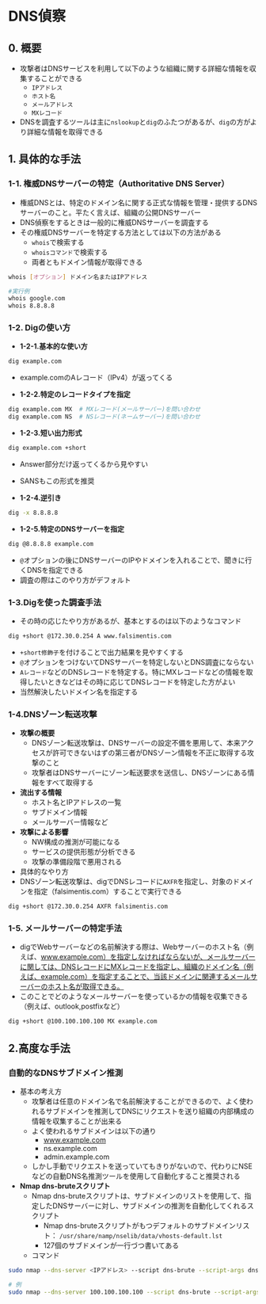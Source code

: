 # DNS偵察
## 0. 概要
- 攻撃者はDNSサービスを利用して以下のような組織に関する詳細な情報を収集することができる
  - `IPアドレス`
  - `ホスト名`
  - `メールアドレス`
  - `MXレコード`
- DNSを調査するツールは主に`nslookup`と`dig`のふたつがあるが、`dig`の方がより詳細な情報を取得できる 
  
## 1. 具体的な手法
### 1-1. 権威DNSサーバーの特定（Authoritative DNS Server）
- 権威DNSとは、特定のドメイン名に関する正式な情報を管理・提供するDNSサーバーのこと。平たく言えば、組織の公開DNSサーバー
- DNS偵察をするときは一般的に権威DNSサーバーを調査する
- その権威DNSサーバーを特定する方法としては以下の方法がある
  - `whois`で検索する
  - `whoisコマンド`で検索する 
  - 両者ともドメイン情報が取得できる
  
```bash
whois [オプション] ドメイン名またはIPアドレス
```
```bash 
#実行例
whois google.com
whois 8.8.8.8
```
  
### 1-2. Digの使い方
- **1-2-1.基本的な使い方**
```bash
dig example.com
```
- example.comのAレコード（IPv4）が返ってくる
  
- **1-2-2.特定のレコードタイプを指定**
```bash
dig example.com MX  # MXレコード(メールサーバー)を問い合わせ
dig example.com NS  # NSレコード(ネームサーバー)を問い合わせ
```
  
- **1-2-3.短い出力形式**
```bash
dig example.com +short
```
- Answer部分だけ返ってくるから見やすい
- SANSもこの形式を推奨
  
- **1-2-4.逆引き**
```bash
dig -x 8.8.8.8
```
  
- **1-2-5.特定のDNSサーバーを指定**
```bash
dig @8.8.8.8 example.com
```
- `@`オプションの後にDNSサーバーのIPやドメインを入れることで、聞きに行くDNSを指定できる
- 調査の際はこのやり方がデフォルト

### 1-3.Digを使った調査手法
- その時の応じたやり方があるが、基本とするのは以下のようなコマンド
```bash
dig +short @172.30.0.254 A www.falsimentis.com
```
- `+short修飾子`を付けることで出力結果を見やすくする
- `@`オプションをつけないてDNSサーバーを特定しないとDNS調査にならない
- `Aレコード`などのDNSレコードを特定する。特にMXレコードなどの情報を取得したいときなどはその時に応じてDNSレコードを特定した方がよい
- 当然解決したいドメイン名を指定する

### 1-4.DNSゾーン転送攻撃
- **攻撃の概要**
  - DNSゾーン転送攻撃は、DNSサーバーの設定不備を悪用して、本来アクセスが許可できないはずの第三者がDNSゾーン情報を不正に取得する攻撃のこと
  - 攻撃者はDNSサーバーにゾーン転送要求を送信し、DNSゾーンにある情報をすべて取得する
- **流出する情報**
  - ホスト名とIPアドレスの一覧
  - サブドメイン情報
  - メールサーバー情報など
- **攻撃による影響**
  - NW構成の推測が可能になる
  - サービスの提供形態が分析できる
  - 攻撃の準備段階で悪用される
-  具体的なやり方
  - DNSゾーン転送攻撃は、digでDNSレコードに`AXFR`を指定し、対象のドメインを指定（falsimentis.com）することで実行できる  
```bash
dig +short @172.30.0.254 AXFR falsimentis.com
```
  
### 1-5. メールサーバーの特定手法
- digでWebサーバーなどの名前解決する際は、Webサーバーのホスト名（例えば、www.example.com）を指定しなければならないが、メールサーバーに関しては、DNSレコードにMXレコードを指定し、組織のドメイン名（例えば、example.com）を指定することで、当該ドメインに関連するメールサーバーのホスト名が取得できる。
- このことでどのようなメールサーバーを使っているかの情報を収集できる（例えば、outlook,postfixなど）
```bash
dig +short @100.100.100.100 MX example.com
```

## 2.高度な手法
### 自動的なDNSサブドメイン推測
- 基本の考え方
  - 攻撃者は任意のドメイン名で名前解決することができるので、よく使われるサブドメインを推測してDNSにリクエストを送り組織の内部構成の情報を収集することが出来る
  - よく使われるサブドメインは以下の通り
    - www.example.com
    - ns.example.com
    - admin.example.com
  - しかし手動でリクエストを送っていてもきりがないので、代わりにNSEなどの自動DNS名推測ツールを使用して自動化すること推奨される 
- **Nmap dns-bruteスクリプト**
  - Nmap dns-bruteスクリプトは、サブドメインのリストを使用して、指定したDNSサーバーに対し、サブドメインの推測を自動化してくれるスクリプト
    - Nmap dns-bruteスクリプトがもつデフォルトのサブドメインリスト： `/usr/share/namp/nselib/data/vhosts-default.lst`
    - 127個のサブドメインが一行づつ書いてある
  - コマンド
```bash
sudo nmap --dns-server <IPアドレス> --script dns-brute --script-args dns-brute.domain=<ドメイン名>

# 例 
sudo nmap --dns-server 100.100.100.100 --script dns-brute --script-args dns-brute.domain=example.com
```
